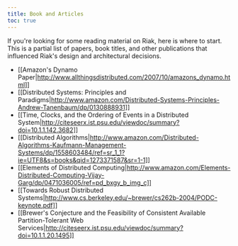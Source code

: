 ```yaml
---
title: Book and Articles
toc: true
---
```


If you're looking for some reading material on Riak, here is where to start. This is a partial list of papers, book titles, and other publications that influenced Riak's design and architectural decisions. 

* [[Amazon's Dynamo Paper|http://www.allthingsdistributed.com/2007/10/amazons_dynamo.html]]
* [[Distributed Systems: Principles and Paradigms|http://www.amazon.com/Distributed-Systems-Principles-Andrew-Tanenbaum/dp/0130888931]]
* [[Time, Clocks, and the Ordering of Events in a Distributed System|http://citeseerx.ist.psu.edu/viewdoc/summary?doi=10.1.1.142.3682]]
* [[Distributed Algorithms|http://www.amazon.com/Distributed-Algorithms-Kaufmann-Management-Systems/dp/1558603484/ref=sr_1_1?ie=UTF8&s=books&qid=1273371587&sr=1-1]]
* [[Elements of Distributed Computing|http://www.amazon.com/Elements-Distributed-Computing-Vijay-Garg/dp/0471036005/ref=pd_bxgy_b_img_c]]
* [[Towards Robust Distributed Systems|http://www.cs.berkeley.edu/~brewer/cs262b-2004/PODC-keynote.pdf]]
* [[Brewer's Conjecture and the Feasibility of Consistent Available Partition-Tolerant Web Services|http://citeseerx.ist.psu.edu/viewdoc/summary?doi=10.1.1.20.1495]]
